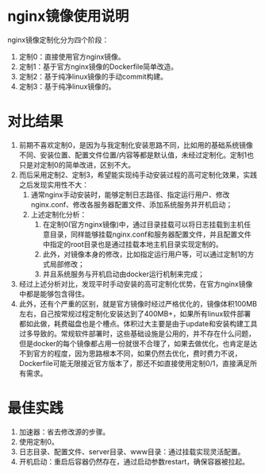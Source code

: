 # nginx镜像使用说明
nginx镜像定制化分为四个阶段：
1. 定制0：直接使用官方nginx镜像。
2. 定制1：基于官方nginx镜像的Dockerfile简单改造。
3. 定制2：基于纯净linux镜像的手动commit构建。
4. 定制3：基于纯净linux镜像的。

# 对比结果
1. 前期不喜欢定制0，是因为与我定制化安装思路不同，比如用的基础系统镜像不同、安装位置、配置文件位置/内容等都是默认值，未经过定制化。定制1也只是对定制0的简单改进，区别不大。
2. 而后采用定制2、定制3，希望能实现纯手动安装过程的高可定制化效果，实践之后发现实用性不大：
    1. 通常nginx手动安装时，能够定制日志路径、指定运行用户、修改nginx.conf、修改各服务器配置文件、添加系统服务并开机启动；
    2. 上述定制化分析：
        1. 在定制0(官方nginx镜像)中，通过目录挂载可以将日志挂载到主机任意目录，同样能够挂载nginx.conf和服务器配置文件，并且配置文件中指定的root目录也是通过挂载本地主机目录实现定制的。
        2. 此外，对镜像本身的修改，比如指定运行用户等，可以通过定制1的方式局部修改；
        3. 并且系统服务与开机启动由docker运行机制来完成；
3. 经过上述分析对比，发现平时手动安装的高可定制化优势，在官方nginx镜像中都是能够包含得住。
4. 此外，还有个严重的区别，就是官方镜像时经过严格优化的，镜像体积100MB左右，自己按常规过程定制化安装达到了400MB+，如果所有linux软件部署都如此做，耗费磁盘也是个槽点。体积过大主要是由于update和安装构建工具过多导致的。常规软件部署时，这些基础设施是公用的，并不存在什么问题，但是docker的每个镜像都占用一份就很不合理了，如果去做优化，也肯定是达不到官方的程度，因为思路根本不同，如果仍然去优化，费时费力不说，Dockerfile可能无限接近官方版本了，那还不如直接使用定制0/1，直接满足所有需求。

# 最佳实践
1.	加速器：省去修改源的步骤。
2.	使用定制0。
3.	日志目录、配置文件、server目录、www目录：通过挂载实现灵活配置。
4.	开机启动：重启后容器仍然存在，通过启动参数restart，确保容器被拉起。
